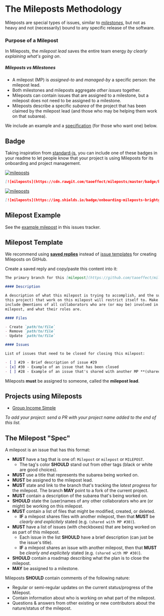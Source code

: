 # The Mileposts Methodology

Mileposts are special types of issues, similar to _[milestones](https://guides.github.com/features/issues/#filtering)_, but not as heavy and not (necessarily) bound to any specific release of the software.

### Purpose of a Milepost

In Mileposts, the _milepost lead_ saves the entire team energy _by clearly explaining what's going on_.

##### _Mileposts_ vs _Milestones_

- A milepost (MP) is _assigned-to_ and _managed-by_ a specific person: the milepost lead.
- Both milestones and mileposts aggregate _other issues_ together.
- Mileposts can contain issues that are assigned to a milestone, but a milepost does not need to be assigned to a milestone.
- Mileposts describe a specific _subarea_ of the project that has been claimed by the milepost lead (and those who may be helping them work on that subarea).

We include an example and a [specification](#the-milepost-spec) (for those who want one) below.

## Badge

Taking inspiration from [standard-js](https://github.com/feross/standard), you can include one of these badges in your readme to
let people know that your project is using Mileposts for its onboarding and project management.

[![mileposts](https://cdn.rawgit.com/taoeffect/mileposts/master/badge/badge.svg)](https://github.com/taoeffect/mileposts)

```markdown
[![mileposts](https://cdn.rawgit.com/taoeffect/mileposts/master/badge/badge.svg)](https://github.com/taoeffect/mileposts)
```

[![mileposts](https://img.shields.io/badge/team%20clarity-mileposts-brightgreen.svg)](https://github.com/taoeffect/mileposts)

```markdown
[![mileposts](https://img.shields.io/badge/onboarding-mileposts-brightgreen.svg)](https://github.com/taoeffect/mileposts)
```

## Milepost Example

See the [example milepost](https://github.com/taoeffect/mileposts/issues/1) in this issues tracker.

## Milepost Template

We recommend using **[saved replies](https://help.github.com/articles/creating-a-saved-reply/)** instead of [issue templates](https://github.com/blog/2111-issue-and-pull-request-templates) for creating Mileposts on GitHub.

Create a saved reply and copy/paste this content into it:

```markdown
The primary branch for this [milepost](https://github.com/taoeffect/mileposts) is located **[here](URL to branch).**

#### Description

A description of what this milepost is trying to accomplish, and the subarea (of
this project) that work on this milepost will restrict itself to. Make sure to
include @mentions of all collaborators who are (or may be) involved in this
milepost, and what their roles are.

#### Files

- Create `path/to/file`
- Remove `path/to/file`
- Update `path/to/file`

#### Issues

List of issues that need to be closed for closing this milepost:

- [ ] #29 - Brief description of issue #29
- [x] #30 - Example of an issue that has been closed
- [ ] #28 - Example of an issue that's shared with another MP **(shared with MP #50)**
```

Mileposts **must** be assigned to someone, called the **milepost lead**.

## Projects using Mileposts

- [Group Income Simple](https://github.com/okTurtles/group-income-simple)

_To add your project: send a PR with your project name added to the end of this list._

## The Milepost "Spec"

A milepost is an issue that has this format:

- **MUST** have a tag that is one of: `Milepost` or `milepost` or `MILEPOST`.
  - The tag's color **SHOULD** stand out from other tags (black or white are good choices).
- **MUST** use a title that represents the subarea being worked on.
- **MUST** be assigned to the milepost lead.
- **MUST** state and link to the branch that's tracking the _latest progress_ for the milepost. The branch **MAY** point to a fork of the current project.
- **MUST** contain a description of the subarea that's being worked on.
- **SHOULD** state the (user)names of any other collaborators who are (or might) be working on this milepost.
- **MUST** contain a list of files that might be modified, created, or deleted.
  - **IF** a milepost shares files with another milepost, then that **MUST** be _clearly and explicitely_ stated (e.g. `(shared with MP #30)`).
- **MUST** have a list of issues (with checkboxes) that are being worked on as part of this milepost.
  - Each issue in the list **SHOULD** have a brief description (can just be the issue's title).
  - **IF** a milepost shares an issue with another milepost, then that **MUST** be _clearly and explicitely_ stated (e.g. `(shared with MP #30)`).
- **SHOULD** contain a roadmap describing what the plan is to close the milepost.
- **MAY** be assigned to a milestone.

Mileposts **SHOULD** contain comments of the following nature:

- Regular or semi-regular updates on the current status/progress of the Milepost.
- Contain information about who is working on what part of the milepost.
- Questions & answers from other existing or new contributors about the nature/status of the milepost.
